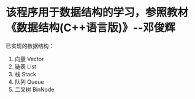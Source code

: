 # 该程序用于数据结构的学习，参照教材 《数据结构(C++语言版)》--邓俊辉
已实现的数据结构：
1. 向量 Vector
2. 链表 List
3. 栈 Stack
4. 队列 Queue
5. 二叉树 BinNode

